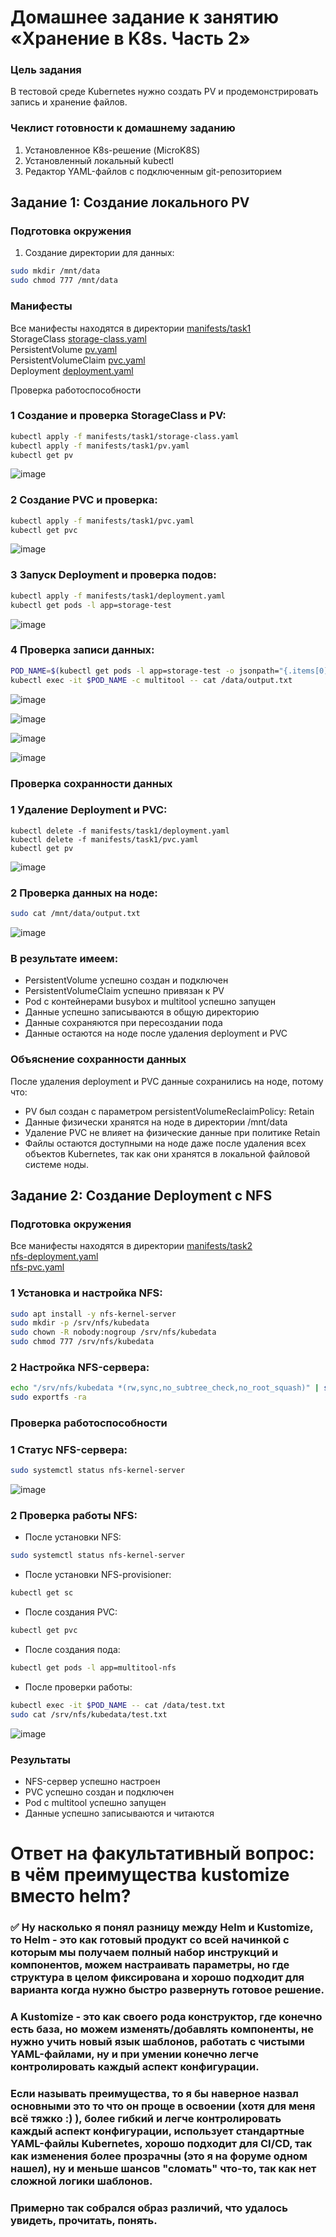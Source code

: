 # Домашнее задание к занятию «Хранение в K8s. Часть 2»

### Цель задания
В тестовой среде Kubernetes нужно создать PV и продемонстрировать запись и хранение файлов.

### Чеклист готовности к домашнему заданию
1. Установленное K8s-решение (MicroK8S)
2. Установленный локальный kubectl
3. Редактор YAML-файлов с подключенным git-репозиторием

## Задание 1: Создание локального PV

### Подготовка окружения

1. Создание директории для данных:
   
```bash
sudo mkdir /mnt/data
sudo chmod 777 /mnt/data
```
### Манифесты

Все манифесты находятся в директории [manifests/task1](https://github.com/temagraf/7-StorageK8s-2/tree/main/manifests/task1)  
StorageClass [storage-class.yaml](https://github.com/temagraf/7-StorageK8s-2/blob/main/manifests/task1/storage-class.yaml)    
PersistentVolume [pv.yaml](https://github.com/temagraf/7-StorageK8s-2/blob/main/manifests/task1/pv.yaml)  
PersistentVolumeClaim [pvc.yaml](https://github.com/temagraf/7-StorageK8s-2/blob/main/manifests/task1/pvc.yaml)   
Deployment [deployment.yaml](https://github.com/temagraf/7-StorageK8s-2/blob/main/manifests/task1/deployment.yaml)  

Проверка работоспособности

### 1 Создание и проверка StorageClass и PV:

```bash
kubectl apply -f manifests/task1/storage-class.yaml
kubectl apply -f manifests/task1/pv.yaml
kubectl get pv
```
![image](https://github.com/temagraf/7-StorageK8s-2/blob/main/1-1images%3A1-pv-status.png)

### 2 Создание PVC и проверка:

```bash
kubectl apply -f manifests/task1/pvc.yaml
kubectl get pvc
```
![image](https://github.com/temagraf/7-StorageK8s-2/blob/main/1-2%20статус%20PVC.png)  

### 3 Запуск Deployment и проверка подов:

```bash
kubectl apply -f manifests/task1/deployment.yaml
kubectl get pods -l app=storage-test
```
![image](https://github.com/temagraf/7-StorageK8s-2/blob/main/1-3%20статус%20подов.png)

### 4 Проверка записи данных:
```bash
POD_NAME=$(kubectl get pods -l app=storage-test -o jsonpath="{.items[0].metadata.name}")
kubectl exec -it $POD_NAME -c multitool -- cat /data/output.txt
```
![image](https://github.com/temagraf/7-StorageK8s-2/blob/main/1-4%20Проверяем%20данные.png)

![image](https://github.com/temagraf/7-StorageK8s-2/blob/main/1-5%20статус.png)

![image](https://github.com/temagraf/7-StorageK8s-2/blob/main/1-6%20создание%20нового%20пода.png)

![image](https://github.com/temagraf/7-StorageK8s-2/blob/main/1-7данные%20в%20новом%20поде.png) 

### Проверка сохранности данных

### 1 Удаление Deployment и PVC:
```
kubectl delete -f manifests/task1/deployment.yaml
kubectl delete -f manifests/task1/pvc.yaml
kubectl get pv
```
![image](https://github.com/temagraf/7-StorageK8s-2/blob/main/1-8%20сохранность%20файла%20на%20ноде.png)


### 2 Проверка данных на ноде:

```bash
sudo cat /mnt/data/output.txt
```
![image](https://github.com/temagraf/7-StorageK8s-2/blob/main/1-9%20после%20удаления%20PV.png) 


### В результате имеем:  

- PersistentVolume успешно создан и подключен  
- PersistentVolumeClaim успешно привязан к PV  
- Pod с контейнерами busybox и multitool успешно запущен  
- Данные успешно записываются в общую директорию  
- Данные сохраняются при пересоздании пода  
- Данные остаются на ноде после удаления deployment и PVC  

### Объяснение сохранности данных
После удаления deployment и PVC данные сохранились на ноде, потому что:  
- PV был создан с параметром persistentVolumeReclaimPolicy: Retain  
- Данные физически хранятся на ноде в директории /mnt/data  
- Удаление PVC не влияет на физические данные при политике Retain  
- Файлы остаются доступными на ноде даже после удаления всех объектов Kubernetes, так как они хранятся в локальной файловой системе ноды.  

## Задание 2: Создание Deployment с NFS

### Подготовка окружения

Все манифесты находятся в директории [manifests/task2](https://github.com/temagraf/7-StorageK8s-2/tree/main/manifests/task2)  
[nfs-deployment.yaml](https://github.com/temagraf/7-StorageK8s-2/blob/main/manifests/task2/nfs-deployment.yaml)    
[nfs-pvc.yaml](https://github.com/temagraf/7-StorageK8s-2/blob/main/manifests/task2/nfs-pvc.yaml)  
 

### 1 Установка и настройка NFS:

```bash
sudo apt install -y nfs-kernel-server
sudo mkdir -p /srv/nfs/kubedata
sudo chown -R nobody:nogroup /srv/nfs/kubedata
sudo chmod 777 /srv/nfs/kubedata
```

### 2 Настройка NFS-сервера:

```bash
echo "/srv/nfs/kubedata *(rw,sync,no_subtree_check,no_root_squash)" | sudo tee -a /etc/exports
sudo exportfs -ra
```

### Проверка работоспособности

### 1 Статус NFS-сервера:

```bash 
sudo systemctl status nfs-kernel-server
```
![image](https://github.com/temagraf/7-StorageK8s-2/blob/main/2-1.png)

### 2 Проверка работы NFS:

- После установки NFS:

```bash
sudo systemctl status nfs-kernel-server
```

- После установки NFS-provisioner:
```bash
kubectl get sc
```
- После создания PVC:
```bash
kubectl get pvc
```
- После создания пода:
```bash
kubectl get pods -l app=multitool-nfs
```

- После проверки работы:
```bash
kubectl exec -it $POD_NAME -- cat /data/test.txt
sudo cat /srv/nfs/kubedata/test.txt
```

![image](https://github.com/temagraf/7-StorageK8s-2/blob/main/2-2.png)


### Результаты
- NFS-сервер успешно настроен
- PVC успешно создан и подключен
- Pod с multitool успешно запущен
- Данные успешно записываются и читаются




# Ответ на факультативный вопрос: в чём преимущества kustomize вместо helm?  
  
### ✅ Ну насколько я понял разницу между Helm и Kustomize, то Helm - это как готовый продукт со всей начинкой с которым мы получаем полный набор инструкций и компонентов, можем настраивать параметры, но где структура в целом фиксирована и хорошо подходит для варианта когда нужно быстро развернуть готовое решение. 
### А Kustomize - это как своего рода конструктор, где конечно есть база, но можем изменять/добавлять компоненты, не нужно учить новый язык шаблонов, работать с чистыми YAML-файлами, ну и при умении конечно легче контролировать каждый аспект конфигурации. 
### Если называть преимущества, то я бы наверное назвал основными это то что он проще в освоении (хотя для меня всё тяжко :) ), более гибкий и легче контролировать каждый аспект конфигурации, использует стандартные YAML-файлы Kubernetes, хорошо подходит для CI/CD, так как изменения более прозрачны (это я на форуме одном нашел), ну и меньше шансов "сломать" что-то, так как нет сложной логики шаблонов. 
### Примерно так собрался образ различий, что удалось увидеть, прочитать, понять. 



